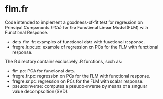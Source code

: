 # flm.fr

Code intended to implement a goodness-of-fit test for regression on Principal Components (PCs) for the Functional Linear Model (FLM) with Functional Response.

- data-flm-fr: examples of functional data with functional response.
- fregre.lr.pc.ex: example of regression on PCs for the FLM with functional response.

The R directory contains exclusively .R functions, such as:

- flm.pc: PCA for functional data.
- fregre.fr.pc: regression on PCs for the FLM with functional response.
- fregre.sr.pc: regression on PCs for the FLM with scalar response.
- pseudoinverse: computes a pseudo-inverse by means of a singular value decompsoition (SVD).
